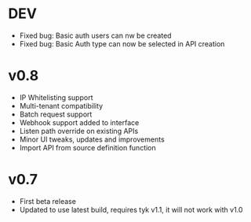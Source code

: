 DEV
===
- Fixed bug: Basic auth users can nw be created
- Fixed bug: Basic Auth type can now be selected in API creation


v0.8
====

- IP Whitelisting support 
- Multi-tenant compatibility 
- Batch request support 
- Webhook support added to interface
- Listen path override on existing APIs
- Minor UI tweaks, updates and improvements
- Import API from source definition function


v0.7 
====

- First beta release
- Updated to use latest build, requires tyk v1.1, it will not work with v1.0

